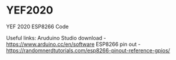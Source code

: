 # YEF2020
YEF 2020 ESP8266 Code

Useful links:
Aruduino Studio download - https://www.arduino.cc/en/software
ESP8266 pin out - https://randomnerdtutorials.com/esp8266-pinout-reference-gpios/
